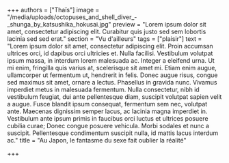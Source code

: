 +++
authors = ["Thaïs"]
image = "/media/uploads/octopuses_and_shell_diver_-_shunga_by_katsushika_hokusai.jpg"
preview = "Lorem ipsum dolor sit amet, consectetur adipiscing elit. Curabitur quis justo sed sem lobortis lacinia sed sed erat."
section = "Vu d'ailleurs"
tags = ["plaisir"]
text = "Lorem ipsum dolor sit amet, consectetur adipiscing elit. Proin accumsan ultrices orci, id dapibus orci ultricies et. Nulla facilisi. Vestibulum volutpat ipsum massa, in interdum lorem malesuada ac. Integer a eleifend urna. Ut mi enim, fringilla quis varius at, scelerisque sit amet mi. Etiam enim augue, ullamcorper ut fermentum ut, hendrerit in felis. Donec augue risus, congue sed maximus sit amet, ornare a lectus. Phasellus in gravida nunc. Vivamus imperdiet metus in malesuada fermentum. Nulla consectetur, nibh id vestibulum feugiat, dui ante pellentesque diam, suscipit volutpat sapien velit a augue. Fusce blandit ipsum consequat, fermentum sem nec, volutpat ante. Maecenas dignissim semper lacus, ac lacinia magna imperdiet in. Vestibulum ante ipsum primis in faucibus orci luctus et ultrices posuere cubilia curae; Donec congue posuere vehicula. Morbi sodales et nunc a suscipit. Pellentesque condimentum suscipit nulla, id mattis lacus interdum ac."
title = "Au Japon, le fantasme du sexe fait oublier la réalité"

+++
